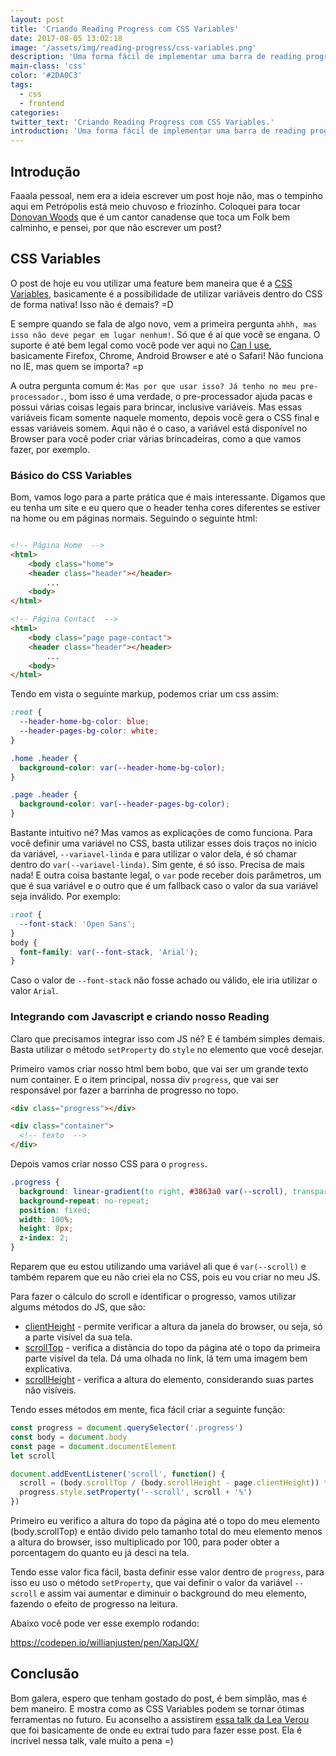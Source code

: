 ```yaml
---
layout: post
title: 'Criando Reading Progress com CSS Variables'
date: 2017-08-05 13:02:18
image: '/assets/img/reading-progress/css-variables.png'
description: 'Uma forma fácil de implementar uma barra de reading progress em poucas linhas.'
main-class: 'css'
color: '#2DA0C3'
tags:
  - css
  - frontend
categories:
twitter_text: 'Criando Reading Progress com CSS Variables.'
introduction: 'Uma forma fácil de implementar uma barra de reading progress em poucas linhas.'
---
```


## Introdução

Faaala pessoal, nem era a ideia escrever um post hoje não, mas o tempinho aqui em Petrópolis está meio chuvoso e friozinho. Coloquei para tocar [Donovan Woods](https://open.spotify.com/artist/4SOtk3HtPYKqxnVuxNBMti) que é um cantor canadense que toca um Folk bem calminho, e pensei, por que não escrever um post?

## CSS Variables

O post de hoje eu vou utilizar uma feature bem maneira que é a [CSS Variables](https://tutorialzine.com/2016/03/what-you-need-to-know-about-css-variables), basicamente é a possibilidade de utilizar variáveis dentro do CSS de forma nativa! Isso não é demais? =D

E sempre quando se fala de algo novo, vem a primeira pergunta `ahhh, mas isso não deve pegar em lugar nenhum!`. Só que é aí que você se engana. O suporte é até bem legal como você pode ver aqui no [Can I use](http://caniuse.com/#feat=css-variables), basicamente Firefox, Chrome, Android Browser e até o Safari! Não funciona no IE, mas quem se importa? =p

A outra pergunta comum é: `Mas por que usar isso? Já tenho no meu pre-processador.`, bom isso é uma verdade, o pre-processador ajuda pacas e possui várias coisas legais para brincar, inclusive variáveis. Mas essas variáveis ficam somente naquele momento, depois você gera o CSS final e essas variáveis somem. Aqui não é o caso, a variável está disponível no Browser para você poder criar várias brincadeiras, como a que vamos fazer, por exemplo.

### Básico do CSS Variables

Bom, vamos logo para a parte prática que é mais interessante. Digamos que eu tenha um site e eu quero que o header tenha cores diferentes se estiver na home ou em páginas normais. Seguindo o seguinte html:

```html

<!-- Página Home  -->
<html>
    <body class="home">
    <header class="header"></header>
        ...
    <body>
</html>

<!-- Página Contact  -->
<html>
    <body class="page page-contact">
    <header class="header"></header>
        ...
    <body>
</html>
```

Tendo em vista o seguinte markup, podemos criar um css assim:

```css
:root {
  --header-home-bg-color: blue;
  --header-pages-bg-color: white;
}

.home .header {
  background-color: var(--header-home-bg-color);
}

.page .header {
  background-color: var(--header-pages-bg-color);
}
```

Bastante intuitivo né? Mas vamos as explicações de como funciona. Para você definir uma variável no CSS, basta utilizar esses dois traços no início da variável, `--variavel-linda` e para utilizar o valor dela, é só chamar dentro do `var(--variavel-linda)`. Sim gente, é só isso. Precisa de mais nada! E outra coisa bastante legal, o `var` pode receber dois parâmetros, um que é sua variável e o outro que é um fallback caso o valor da sua variável seja inválido. Por exemplo:

```css
:root {
  --font-stack: 'Open Sans';
}
body {
  font-family: var(--font-stack, 'Arial');
}
```

Caso o valor de `--font-stack` não fosse achado ou válido, ele iria utilizar o valor `Arial`.

### Integrando com Javascript e criando nosso Reading

Claro que precisamos integrar isso com JS né? E é também simples demais. Basta utilizar o método `setProperty` do `style` no elemento que você desejar.

Primeiro vamos criar nosso html bem bobo, que vai ser um grande texto num container. E o item principal, nossa div `progress`, que vai ser responsável por fazer a barrinha de progresso no topo.

```html
<div class="progress"></div>

<div class="container">
  <!-- texto  -->
</div>
```

Depois vamos criar nosso CSS para o `progress`.

```css
.progress {
  background: linear-gradient(to right, #3863a0 var(--scroll), transparent 0);
  background-repeat: no-repeat;
  position: fixed;
  width: 100%;
  height: 8px;
  z-index: 2;
}
```

Reparem que eu estou utilizando uma variável ali que é `var(--scroll)` e também reparem que eu não criei ela no CSS, pois eu vou criar no meu JS.

Para fazer o cálculo do scroll e identificar o progresso, vamos utilizar algums métodos do JS, que são:

- [clientHeight](https://developer.mozilla.org/pt-BR/docs/Web/API/Element/clientHeight) - permite verificar a altura da janela do browser, ou seja, só a parte visível da sua tela.
- [scrollTop](https://developer.mozilla.org/pt-BR/docs/Web/API/Element/scrollTop) - verifica a distância do topo da página até o topo da primeira parte visível da tela. Dá uma olhada no link, lá tem uma imagem bem explicativa.
- [scrollHeight](https://developer.mozilla.org/pt-BR/docs/Web/API/Element/scrollHeight) - verifica a altura do elemento, considerando suas partes não visíveis.

Tendo esses métodos em mente, fica fácil criar a seguinte função:

```js
const progress = document.querySelector('.progress')
const body = document.body
const page = document.documentElement
let scroll

document.addEventListener('scroll', function() {
  scroll = (body.scrollTop / (body.scrollHeight - page.clientHeight)) * 100
  progress.style.setProperty('--scroll', scroll + '%')
})
```

Primeiro eu verifico a altura do topo da página até o topo do meu elemento (body.scrollTop) e então divido pelo tamanho total do meu elemento menos a altura do browser, isso multiplicado por 100, para poder obter a porcentagem do quanto eu já desci na tela.

Tendo esse valor fica fácil, basta definir esse valor dentro de `progress`, para isso eu uso o método `setProperty`, que vai definir o valor da variável `--scroll` e assim vai aumentar e diminuir o background do meu elemento, fazendo o efeito de progresso na leitura.

Abaixo você pode ver esse exemplo rodando:

https://codepen.io/willianjusten/pen/XapJQX/

## Conclusão

Bom galera, espero que tenham gostado do post, é bem simplão, mas é bem maneiro. E mostra como as CSS Variables podem se tornar ótimas ferramentas no futuro. Eu aconselho a assistirem [essa talk da Lea Verou](https://www.youtube.com/watch?v=2an6-WVPuJU) que foi basicamente de onde eu extraí tudo para fazer esse post. Ela é incrível nessa talk, vale muito a pena =)
